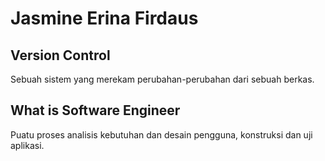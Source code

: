# Jasmine Erina Firdaus
## Version Control
Sebuah sistem yang merekam perubahan-perubahan dari sebuah berkas.

## What is Software Engineer
Puatu proses analisis kebutuhan dan desain pengguna, konstruksi dan uji aplikasi.
